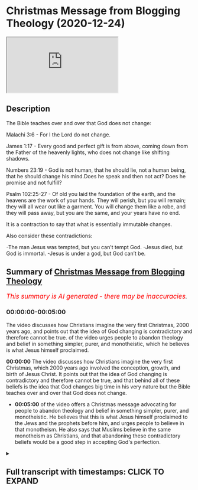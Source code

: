 # Christmas Message from Blogging Theology (2020-12-24)

<iframe loading='lazy' allow='autoplay' src='https://www.youtube.com/embed/UKfoEkJ_Yi0'></iframe>

## Description

The Bible teaches over and over that God does not change:

Malachi 3:6 - For I the Lord do not change.

James 1:17 - Every good and perfect gift is from above, coming down from the Father of the heavenly lights, who does not change like shifting shadows.

Numbers 23:19 - God is not human, that he should lie, not a human being, that he should change his mind.Does he speak and then not act? Does he promise and not fulfill?

Psalm 102:25-27 - Of old you laid the foundation of the earth, and the heavens are the work of your hands. They will perish, but you will remain; they will all wear out like a garment. You will change them like a robe, and they will pass away, but you are the same, and your years have no end.

It is a contraction to say that what is essentially immutable changes.

Also consider these contradictions:

-The man Jesus was tempted, but you can’t tempt God. 
-Jesus died, but God is immortal. 
-Jesus is under a god, but God can’t be.

## Summary of [Christmas Message from Blogging Theology](https://www.youtube.com/watch?v=UKfoEkJ_Yi0)


*<span style="color:red; font-size:125%">This summary is AI generated - there may be inaccuracies</span>. [](/)*

### <a onclick="modifyYTiframeseektime('0')">00:00:00-00:05:00</a>

The video discusses how Christians imagine the very first Christmas, 2000 years ago, and points out that the idea of God changing is contradictory and therefore cannot be true. of the video urges people to abandon theology and belief in something simpler, purer, and monotheistic, which he believes is what Jesus himself proclaimed.

**<a onclick="modifyYTiframeseektime('0')">00:00:00</a>** The video discusses how Christians imagine the very first Christmas, which 2000 years ago involved the conception, growth, and birth of Jesus Christ. It points out that the idea of God changing is contradictory and therefore cannot be true, and that behind all of these beliefs is the idea that God changes big time in his very nature but the Bible teaches over and over that God does not change.
* **<a onclick="modifyYTiframeseektime('300')">00:05:00</a>** of the video offers a Christmas message advocating for people to abandon theology and belief in something simpler, purer, and monotheistic. He believes that this is what Jesus himself proclaimed to the Jews and the prophets before him, and urges people to believe in that monotheism. He also says that Muslims believe in the same monotheism as Christians, and that abandoning these contradictory beliefs would be a good step in accepting God's perfection.

<details><summary><h2>Full transcript with timestamps: CLICK TO EXPAND</h2></summary>

<a onclick="modifyYTiframeseektime('1')">0:00:01</a> hello in this episode i want to talk  
<a onclick="modifyYTiframeseektime('3')">0:00:03</a> about  
<a onclick="modifyYTiframeseektime('4')">0:00:04</a> how christians imagine the very first  
<a onclick="modifyYTiframeseektime('7')">0:00:07</a> christmas  
<a onclick="modifyYTiframeseektime('8')">0:00:08</a> that time when uh jesus was born 2000  
<a onclick="modifyYTiframeseektime('11')">0:00:11</a> years ago  
<a onclick="modifyYTiframeseektime('12')">0:00:12</a> in bethlehem so how do they imagine that  
<a onclick="modifyYTiframeseektime('17')">0:00:17</a> well i it goes something like this i  
<a onclick="modifyYTiframeseektime('19')">0:00:19</a> think  
<a onclick="modifyYTiframeseektime('20')">0:00:20</a> for them uh it starts with the  
<a onclick="modifyYTiframeseektime('22')">0:00:22</a> conception  
<a onclick="modifyYTiframeseektime('23')">0:00:23</a> when god became a fertilized egg  
<a onclick="modifyYTiframeseektime('27')">0:00:27</a> then god grew in uh grew as an embryo  
<a onclick="modifyYTiframeseektime('31')">0:00:31</a> then a fetus and then god kicked mary  
<a onclick="modifyYTiframeseektime('34')">0:00:34</a> from within her womb  
<a onclick="modifyYTiframeseektime('37')">0:00:37</a> and then at the birth on christmas day  
<a onclick="modifyYTiframeseektime('39')">0:00:39</a> god entered the world  
<a onclick="modifyYTiframeseektime('41')">0:00:41</a> as a baby amid the stench of manure  
<a onclick="modifyYTiframeseektime('44')">0:00:44</a> and cobwebs and hay in a stable  
<a onclick="modifyYTiframeseektime('48')">0:00:48</a> so the gospels tell us mary cradled the  
<a onclick="modifyYTiframeseektime('51')">0:00:51</a> crater in her arms i never imagined god  
<a onclick="modifyYTiframeseektime('54')">0:00:54</a> would look like that  
<a onclick="modifyYTiframeseektime('55')">0:00:55</a> she says to herself but  
<a onclick="modifyYTiframeseektime('60')">0:01:00</a> i would say that the idea that god  
<a onclick="modifyYTiframeseektime('62')">0:01:02</a> became a baby  
<a onclick="modifyYTiframeseektime('64')">0:01:04</a> involves some serious contradictions and  
<a onclick="modifyYTiframeseektime('67')">0:01:07</a> therefore it cannot be true  
<a onclick="modifyYTiframeseektime('69')">0:01:09</a> so consider this the idea that god the  
<a onclick="modifyYTiframeseektime('72')">0:01:12</a> invisible god  
<a onclick="modifyYTiframeseektime('73')">0:01:13</a> became visible the untouchable became  
<a onclick="modifyYTiframeseektime('77')">0:01:17</a> touchable  
<a onclick="modifyYTiframeseektime('78')">0:01:18</a> the unlimited became limited the  
<a onclick="modifyYTiframeseektime('81')">0:01:21</a> infinite  
<a onclick="modifyYTiframeseektime('82')">0:01:22</a> became finite the immutable  
<a onclick="modifyYTiframeseektime('86')">0:01:26</a> became mutable the unchangeable became  
<a onclick="modifyYTiframeseektime('89')">0:01:29</a> changeable spirit became matter  
<a onclick="modifyYTiframeseektime('92')">0:01:32</a> the almighty god became weak  
<a onclick="modifyYTiframeseektime('97')">0:01:37</a> now what lies behind all of these  
<a onclick="modifyYTiframeseektime('100')">0:01:40</a> beliefs these claims  
<a onclick="modifyYTiframeseektime('101')">0:01:41</a> is that god changes big time in his very  
<a onclick="modifyYTiframeseektime('105')">0:01:45</a> nature  
<a onclick="modifyYTiframeseektime('107')">0:01:47</a> but the bible teaches over and over that  
<a onclick="modifyYTiframeseektime('110')">0:01:50</a> god does  
<a onclick="modifyYTiframeseektime('111')">0:01:51</a> not change the prophet malachi  
<a onclick="modifyYTiframeseektime('114')">0:01:54</a> in chapter 3 verse 6 says for i the lord  
<a onclick="modifyYTiframeseektime('118')">0:01:58</a> do not change the letter of james in the  
<a onclick="modifyYTiframeseektime('121')">0:02:01</a> new testament  
<a onclick="modifyYTiframeseektime('122')">0:02:02</a> 117 says for every good and perfect gift  
<a onclick="modifyYTiframeseektime('126')">0:02:06</a> is from above coming down from the  
<a onclick="modifyYTiframeseektime('128')">0:02:08</a> father of heavenly lights  
<a onclick="modifyYTiframeseektime('130')">0:02:10</a> who does not change like shifting  
<a onclick="modifyYTiframeseektime('133')">0:02:13</a> shadows  
<a onclick="modifyYTiframeseektime('135')">0:02:15</a> the book of numbers says chapter 23  
<a onclick="modifyYTiframeseektime('139')">0:02:19</a> god is not human that he should lie  
<a onclick="modifyYTiframeseektime('143')">0:02:23</a> not a human being that he should change  
<a onclick="modifyYTiframeseektime('145')">0:02:25</a> his mind  
<a onclick="modifyYTiframeseektime('146')">0:02:26</a> does he speak and then not act does he  
<a onclick="modifyYTiframeseektime('149')">0:02:29</a> promise and not  
<a onclick="modifyYTiframeseektime('150')">0:02:30</a> fulfill psalm 102  
<a onclick="modifyYTiframeseektime('153')">0:02:33</a> tells us of old you laid the foundation  
<a onclick="modifyYTiframeseektime('157')">0:02:37</a> of the work of the world  
<a onclick="modifyYTiframeseektime('158')">0:02:38</a> and the heavens are the work of your  
<a onclick="modifyYTiframeseektime('160')">0:02:40</a> hands they will perish  
<a onclick="modifyYTiframeseektime('162')">0:02:42</a> but you will remain they will all wear  
<a onclick="modifyYTiframeseektime('165')">0:02:45</a> out like a garment  
<a onclick="modifyYTiframeseektime('167')">0:02:47</a> you will change them like a robe and  
<a onclick="modifyYTiframeseektime('170')">0:02:50</a> they will pass away  
<a onclick="modifyYTiframeseektime('172')">0:02:52</a> but you are the same and your years  
<a onclick="modifyYTiframeseektime('175')">0:02:55</a> have no end  
<a onclick="modifyYTiframeseektime('178')">0:02:58</a> so it's a contradiction to say that what  
<a onclick="modifyYTiframeseektime('181')">0:03:01</a> essentially what is essentially  
<a onclick="modifyYTiframeseektime('182')">0:03:02</a> immutable changes  
<a onclick="modifyYTiframeseektime('186')">0:03:06</a> now there are other contradictions uh of  
<a onclick="modifyYTiframeseektime('189')">0:03:09</a> which may  
<a onclick="modifyYTiframeseektime('190')">0:03:10</a> have occurred to you as well the idea  
<a onclick="modifyYTiframeseektime('192')">0:03:12</a> that the new testament teaches that  
<a onclick="modifyYTiframeseektime('194')">0:03:14</a> jesus  
<a onclick="modifyYTiframeseektime('195')">0:03:15</a> was tempted by the devil it says that in  
<a onclick="modifyYTiframeseektime('197')">0:03:17</a> the gospels  
<a onclick="modifyYTiframeseektime('199')">0:03:19</a> but it also says that you can't tempt  
<a onclick="modifyYTiframeseektime('201')">0:03:21</a> god  
<a onclick="modifyYTiframeseektime('203')">0:03:23</a> the gospels say that jesus died but god  
<a onclick="modifyYTiframeseektime('207')">0:03:27</a> is immortal the new testament also says  
<a onclick="modifyYTiframeseektime('209')">0:03:29</a> that in one timothy that god does not  
<a onclick="modifyYTiframeseektime('211')">0:03:31</a> die that he's immortal  
<a onclick="modifyYTiframeseektime('213')">0:03:33</a> jesus is under a god it says he plays  
<a onclick="modifyYTiframeseektime('216')">0:03:36</a> best places that jesus  
<a onclick="modifyYTiframeseektime('217')">0:03:37</a> has a god but god can't be god can't be  
<a onclick="modifyYTiframeseektime('220')">0:03:40</a> under a god obviously because god is  
<a onclick="modifyYTiframeseektime('223')">0:03:43</a> almighty he is the  
<a onclick="modifyYTiframeseektime('224')">0:03:44</a> creator of the heavens and the earth the  
<a onclick="modifyYTiframeseektime('226')">0:03:46</a> source of everything therefore he is not  
<a onclick="modifyYTiframeseektime('228')">0:03:48</a> under anyone else or they would be god  
<a onclick="modifyYTiframeseektime('230')">0:03:50</a> logically and there's a little verse  
<a onclick="modifyYTiframeseektime('233')">0:03:53</a> here in  
<a onclick="modifyYTiframeseektime('233')">0:03:53</a> one uh in luke's gospel uh  
<a onclick="modifyYTiframeseektime('236')">0:03:56</a> chapter two verse fourteen a little  
<a onclick="modifyYTiframeseektime('239')">0:03:59</a> verse but it's so  
<a onclick="modifyYTiframeseektime('240')">0:04:00</a> pregnant with her pregnant pun intended  
<a onclick="modifyYTiframeseektime('244')">0:04:04</a> with implications the child is referring  
<a onclick="modifyYTiframeseektime('247')">0:04:07</a> to jesus the child grew  
<a onclick="modifyYTiframeseektime('249')">0:04:09</a> and became strong filled with wisdom  
<a onclick="modifyYTiframeseektime('252')">0:04:12</a> and the favor of god was upon him  
<a onclick="modifyYTiframeseektime('256')">0:04:16</a> that's luke 2 40. so  
<a onclick="modifyYTiframeseektime('259')">0:04:19</a> the son jesus grew and became strong  
<a onclick="modifyYTiframeseektime('263')">0:04:23</a> filled with wisdom and favor the favor  
<a onclick="modifyYTiframeseektime('266')">0:04:26</a> of gobblers on him so this is a changing  
<a onclick="modifyYTiframeseektime('268')">0:04:28</a> developing  
<a onclick="modifyYTiframeseektime('269')">0:04:29</a> person it's not a static kind of entity  
<a onclick="modifyYTiframeseektime('273')">0:04:33</a> you know the god man um  
<a onclick="modifyYTiframeseektime('276')">0:04:36</a> so there we go so um i i think  
<a onclick="modifyYTiframeseektime('279')">0:04:39</a> the i the idea this christmas is that we  
<a onclick="modifyYTiframeseektime('281')">0:04:41</a> should  
<a onclick="modifyYTiframeseektime('282')">0:04:42</a> certainly reflect on the birth of a  
<a onclick="modifyYTiframeseektime('285')">0:04:45</a> child this child jesus  
<a onclick="modifyYTiframeseektime('287')">0:04:47</a> but also on the later theology that grew  
<a onclick="modifyYTiframeseektime('290')">0:04:50</a> up around him and that it is  
<a onclick="modifyYTiframeseektime('291')">0:04:51</a> if we just look at it very simply and  
<a onclick="modifyYTiframeseektime('294')">0:04:54</a> rationally and logically it is  
<a onclick="modifyYTiframeseektime('296')">0:04:56</a> contradictory  
<a onclick="modifyYTiframeseektime('297')">0:04:57</a> it is incoherent and therefore it can't  
<a onclick="modifyYTiframeseektime('300')">0:05:00</a> be true  
<a onclick="modifyYTiframeseektime('300')">0:05:00</a> and we should jettison this theology and  
<a onclick="modifyYTiframeseektime('303')">0:05:03</a> belief  
<a onclick="modifyYTiframeseektime('304')">0:05:04</a> and believe in something that is purer  
<a onclick="modifyYTiframeseektime('306')">0:05:06</a> and simpler the monotheism that jesus  
<a onclick="modifyYTiframeseektime('308')">0:05:08</a> himself proclaimed  
<a onclick="modifyYTiframeseektime('310')">0:05:10</a> to the jews a pure monotheism a sincere  
<a onclick="modifyYTiframeseektime('314')">0:05:14</a> monotheism  
<a onclick="modifyYTiframeseektime('315')">0:05:15</a> and also the prophets of course proclaim  
<a onclick="modifyYTiframeseektime('317')">0:05:17</a> that as well so i think that that would  
<a onclick="modifyYTiframeseektime('319')">0:05:19</a> be my christmas message  
<a onclick="modifyYTiframeseektime('321')">0:05:21</a> um to invite people to believe in that  
<a onclick="modifyYTiframeseektime('324')">0:05:24</a> pure monotheism what muslims call  
<a onclick="modifyYTiframeseektime('327')">0:05:27</a> tauheed  
<a onclick="modifyYTiframeseektime('328')">0:05:28</a> and just to jettison these uh  
<a onclick="modifyYTiframeseektime('331')">0:05:31</a> contradictory beliefs that make no sense  
<a onclick="modifyYTiframeseektime('333')">0:05:33</a> god doesn't change  
<a onclick="modifyYTiframeseektime('335')">0:05:35</a> he is immutable he is eternal he's  
<a onclick="modifyYTiframeseektime('337')">0:05:37</a> almighty  
<a onclick="modifyYTiframeseektime('339')">0:05:39</a> he is perfect he doesn't grow in wisdom  
<a onclick="modifyYTiframeseektime('342')">0:05:42</a> and uh god is not uh favored and the  
<a onclick="modifyYTiframeseektime('345')">0:05:45</a> favor of god was not upon god there is  
<a onclick="modifyYTiframeseektime('347')">0:05:47</a> only one god  
<a onclick="modifyYTiframeseektime('348')">0:05:48</a> as well and there we are until next time  

</details>
